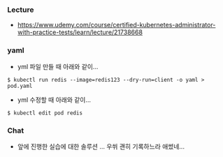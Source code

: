 ### Lecture
  - https://www.udemy.com/course/certified-kubernetes-administrator-with-practice-tests/learn/lecture/21738668

### yaml
  - yml 파일 만들 때 아래와 같이...
```
$ kubectl run redis --image=redis123 --dry-run=client -o yaml > pod.yaml
```
  - yml 수정할 때 아래와 같이...
```
$ kubectl edit pod redis
```

### Chat
  - 앞에 진행한 실습에 대한 솔루션 ... 우쒸 괜히 기록하느라 애썼네...
